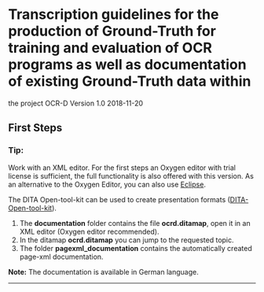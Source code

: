 # Transcription guidelines for the production of Ground-Truth for training and evaluation of OCR programs as well as documentation of existing Ground-Truth data within 
the project OCR-D
Version 1.0 2018-11-20 

## First Steps
### Tip:
Work with an XML editor. For the first steps an Oxygen editor with trial license is sufficient, the full functionality is also offered with this version. As an alternative to the Oxygen Editor, you can also use [Eclipse](https://www.eclipse.org/).

The DITA Open-tool-kit can be used to create presentation formats
([DITA-Open-tool-kit](http://www.dita-ot.org/)).

1. The **documentation** folder contains the file **ocrd.ditamap**,
open it in an XML editor (Oxygen editor recommended).
2. In the ditamap **ocrd.ditamap** you can jump to the requested topic.
3. The folder **pagexml_documentation** contains the automatically created page-xml documentation.

**Note:** The documentation is available in German language.





---

